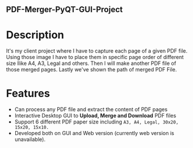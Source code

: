 ## PDF-Merger-PyQT-GUI-Project

# Description
It's my client project where I have to capture each page of a given PDF file. 
Using those image I have to place them in specific page order of different size llike A4, A3, Legal and others. 
Then I will make another PDF file of those merged pages. Lastly we've shown the path of merged PDF File.

# Features

* Can process any PDF file and extract the content of PDF pages
* Interactive Desktop GUI to **Upload, Merge and Download** PDF files
* Support 6 different PDF paper size including ```A3, A4, Legal, 30x20, 15x20, 15x10.```
* Developed both on GUI and Web version (currently web version is unavailable).
